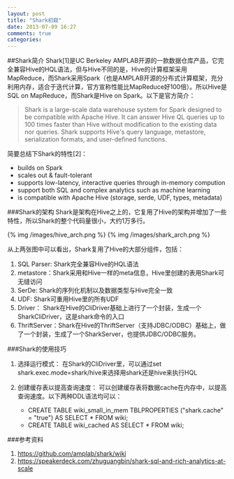 ```yaml
---
layout: post
title: "Shark初窥"
date: 2013-07-09 16:27
comments: true
categories: 
---
```


##Shark简介
   Shark[1]是UC Berkeley AMPLAB开源的一款数据仓库产品，它完全兼容Hive的HQL语法，但与Hive不同的是，Hive的计算框架采用MapReduce，而Shark采用Spark（也是AMPLAB开源的分布式计算框架，充分利用内存，适合于迭代计算，官方宣称性能比MapReduce好100倍）。所以Hive是SQL on MapReduce，而Shark是Hive on Spark。以下是官方简介：

> Shark is a large-scale data warehouse system for Spark designed to be compatible with Apache Hive. It can answer Hive QL queries up to 100 times faster than Hive without modification to the existing data nor queries. Shark supports Hive's query language, metastore, serialization formats, and user-defined functions.

<!--more-->

简要总结下Shark的特性[2]：

* builds on Spark
* scales out & fault-tolerant
* supports low-latency, interactive queries through in-memory compution
* support both SQL and complex analytics such as machine learning
* is compatible with Apache Hive (storage, serde, UDF, types, metadata)

###Shark的架构
Shark是架构在Hive之上的，它复用了Hive的架构并增加了一些特性，所以Shark的整个代码量很小，大约1万多行。

{% img /images/hive_arch.png %}
{% img /images/shark_arch.png %}

从上两张图中可以看出，Shark复用了Hive的大部分组件，包括：

1. SQL Parser: Shark完全兼容Hive的HQL语法
2. metastore：Shark采用和Hive一样的meta信息，Hive里创建的表用Shark可无缝访问
3. SerDe: Shark的序列化机制以及数据类型与Hive完全一致
4. UDF: Shark可重用Hive里的所有UDF
5. Driver： Shark在Hive的CliDriver基础上进行了一个封装，生成一个SharkCliDriver，这是shark命令的入口
6. ThriftServer：Shark在Hive的ThriftServer（支持JDBC/ODBC）基础上，做了一个封装，生成了一个SharkServer，也提供JDBC/ODBC服务。

###Shark的使用技巧

1. 选择运行模式： 
   在Shark的CliDriver里，可以通过set shark.exec.mode=shark/hive来选择用shark还是hive来执行HQL
2. 创建缓存表以提高查询速度： 
   可以创建缓存表将数据cache在内存中，以提高查询速度。以下两种DDL语法均可以：

    * CREATE TABLE wiki_small_in_mem TBLPROPERTIES ("shark.cache" = "true") AS SELECT * FROM wiki;
    * CREATE TABLE wiki_cached AS SELECT * FROM wiki;



###参考资料
1. https://github.com/amplab/shark/wiki
2. https://speakerdeck.com/zhuguangbin/shark-sql-and-rich-analytics-at-scale

